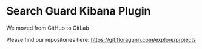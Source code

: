# Search Guard Kibana Plugin

We moved from GitHub to GitLab

Please find our repositories here:
https://git.floragunn.com/explore/projects
